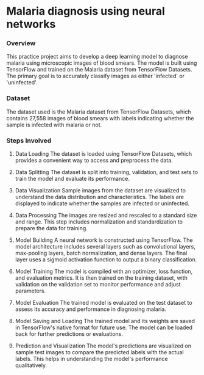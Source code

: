 # Malaria diagnosis using neural networks

### Overview
This practice project aims to develop a deep learning model to diagnose malaria using microscopic images of blood smears. The model is built using TensorFlow and trained on the Malaria dataset from TensorFlow Datasets. The primary goal is to accurately classify images as either 'infected' or 'uninfected'. <br>
### Dataset
The dataset used is the Malaria dataset from TensorFlow Datasets, which contains 27,558 images of blood smears with labels indicating whether the sample is infected with malaria or not. <br>
### Steps Involved <br>
1. Data Loading
The dataset is loaded using TensorFlow Datasets, which provides a convenient way to access and preprocess the data.

2. Data Splitting
The dataset is split into training, validation, and test sets to train the model and evaluate its performance.

3. Data Visualization
Sample images from the dataset are visualized to understand the data distribution and characteristics. The labels are displayed to indicate whether the samples are infected or uninfected.

4. Data Processing
The images are resized and rescaled to a standard size and range. This step includes normalization and standardization to prepare the data for training.

5. Model Building
A neural network is constructed using TensorFlow. The model architecture includes several layers such as convolutional layers, max-pooling layers, batch normalization, and dense layers. The final layer uses a sigmoid activation function to output a binary classification.

6. Model Training
The model is compiled with an optimizer, loss function, and evaluation metrics. It is then trained on the training dataset, with validation on the validation set to monitor performance and adjust parameters.

7. Model Evaluation
The trained model is evaluated on the test dataset to assess its accuracy and performance in diagnosing malaria.

8. Model Saving and Loading
The trained model and its weights are saved in TensorFlow's native format for future use. The model can be loaded back for further predictions or evaluations.

9. Prediction and Visualization
The model's predictions are visualized on sample test images to compare the predicted labels with the actual labels. This helps in understanding the model's performance qualitatively.
